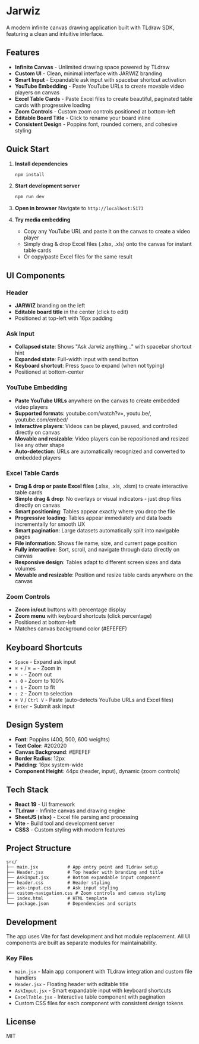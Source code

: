 # Jarwiz

A modern infinite canvas drawing application built with TLdraw SDK, featuring a clean and intuitive interface.

## Features

- **Infinite Canvas** - Unlimited drawing space powered by TLdraw
- **Custom UI** - Clean, minimal interface with JARWIZ branding
- **Smart Input** - Expandable ask input with spacebar shortcut activation
- **YouTube Embedding** - Paste YouTube URLs to create movable video players on canvas
- **Excel Table Cards** - Paste Excel files to create beautiful, paginated table cards with progressive loading
- **Zoom Controls** - Custom zoom controls positioned at bottom-left
- **Editable Board Title** - Click to rename your board inline
- **Consistent Design** - Poppins font, rounded corners, and cohesive styling

## Quick Start

1. **Install dependencies**
   ```bash
   npm install
   ```

2. **Start development server**
   ```bash
   npm run dev
   ```

3. **Open in browser**
   Navigate to `http://localhost:5173`

4. **Try media embedding**
   - Copy any YouTube URL and paste it on the canvas to create a video player
   - Simply drag & drop Excel files (.xlsx, .xls) onto the canvas for instant table cards
   - Or copy/paste Excel files for the same result

## UI Components

### Header
- **JARWIZ** branding on the left
- **Editable board title** in the center (click to edit)
- Positioned at top-left with 16px padding

### Ask Input
- **Collapsed state**: Shows "Ask Jarwiz anything..." with spacebar shortcut hint
- **Expanded state**: Full-width input with send button
- **Keyboard shortcut**: Press `Space` to expand (when not typing)
- Positioned at bottom-center

### YouTube Embedding
- **Paste YouTube URLs** anywhere on the canvas to create embedded video players
- **Supported formats**: youtube.com/watch?v=, youtu.be/, youtube.com/embed/
- **Interactive players**: Videos can be played, paused, and controlled directly on canvas
- **Movable and resizable**: Video players can be repositioned and resized like any other shape
- **Auto-detection**: URLs are automatically recognized and converted to embedded players

### Excel Table Cards
- **Drag & drop or paste Excel files** (.xlsx, .xls, .xlsm) to create interactive table cards
- **Simple drag & drop**: No overlays or visual indicators - just drop files directly on canvas
- **Smart positioning**: Tables appear exactly where you drop the file
- **Progressive loading**: Tables appear immediately and data loads incrementally for smooth UX
- **Smart pagination**: Large datasets automatically split into navigable pages
- **File information**: Shows file name, size, and current page position
- **Fully interactive**: Sort, scroll, and navigate through data directly on canvas
- **Responsive design**: Tables adapt to different screen sizes and data volumes
- **Movable and resizable**: Position and resize table cards anywhere on the canvas

### Zoom Controls
- **Zoom in/out** buttons with percentage display
- **Zoom menu** with keyboard shortcuts (click percentage)
- Positioned at bottom-left
- Matches canvas background color (#EFEFEF)

## Keyboard Shortcuts

- `Space` - Expand ask input
- `⌘ +` / `⌘ =` - Zoom in
- `⌘ -` - Zoom out
- `⇧ 0` - Zoom to 100%
- `⇧ 1` - Zoom to fit
- `⇧ 2` - Zoom to selection
- `⌘ V` / `Ctrl V` - Paste (auto-detects YouTube URLs and Excel files)
- `Enter` - Submit ask input

## Design System

- **Font**: Poppins (400, 500, 600 weights)
- **Text Color**: #202020
- **Canvas Background**: #EFEFEF
- **Border Radius**: 12px
- **Padding**: 16px system-wide
- **Component Height**: 44px (header, input), dynamic (zoom controls)

## Tech Stack

- **React 19** - UI framework
- **TLdraw** - Infinite canvas and drawing engine
- **SheetJS (xlsx)** - Excel file parsing and processing
- **Vite** - Build tool and development server
- **CSS3** - Custom styling with modern features

## Project Structure

```
src/
├── main.jsx           # App entry point and TLdraw setup
├── Header.jsx         # Top header with branding and title
├── AskInput.jsx       # Bottom expandable input component
├── header.css         # Header styling
├── ask-input.css      # Ask input styling
├── custom-navigation.css # Zoom controls and canvas styling
├── index.html         # HTML template
└── package.json       # Dependencies and scripts
```

## Development

The app uses Vite for fast development and hot module replacement. All UI components are built as separate modules for maintainability.

### Key Files
- `main.jsx` - Main app component with TLdraw integration and custom file handlers
- `Header.jsx` - Floating header with editable title
- `AskInput.jsx` - Smart expandable input with keyboard shortcuts
- `ExcelTable.jsx` - Interactive table component with pagination
- Custom CSS files for each component with consistent design tokens

## License

MIT